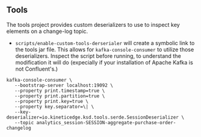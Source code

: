 ## Tools

The tools project provides custom deserializers to use to inspect key elements on a change-log topic.

* `scripts/enable-custom-tools-derserialer` will create a symbolic link to the tools jar file. This allows
  for `kafka-console-consumer` to utilize those deserializers.  Inspect the script before running, to understand
  the modification it will do (expecially if your installation of Apache Kafka is not Confluent's.)

```
kafka-console-consumer \
   --bootstrap-server localhost:19092 \
   --property print.timestamp=true \
   --property print.partition=true \
   --property print.key=true \
   --property key.separator=\| \
   --key-deserializer=io.kineticedge.ksd.tools.serde.SessionDeserializer \
   --topic analytics_session-SESSION-aggregate-purchase-order-changelog
```